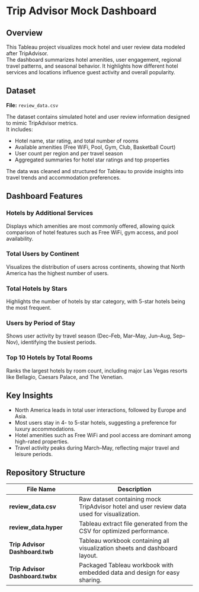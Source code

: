 # Trip Advisor Mock Dashboard

## Overview
This Tableau project visualizes mock hotel and user review data modeled after TripAdvisor.  
The dashboard summarizes hotel amenities, user engagement, regional travel patterns, and seasonal behavior. It highlights how different hotel services and locations influence guest activity and overall popularity.

## Dataset
**File:** `review_data.csv`

The dataset contains simulated hotel and user review information designed to mimic TripAdvisor metrics.  
It includes:
- Hotel name, star rating, and total number of rooms  
- Available amenities (Free WiFi, Pool, Gym, Club, Basketball Court)  
- User count per region and per travel season  
- Aggregated summaries for hotel star ratings and top properties  

The data was cleaned and structured for Tableau to provide insights into travel trends and accommodation preferences.

## Dashboard Features

### Hotels by Additional Services
Displays which amenities are most commonly offered, allowing quick comparison of hotel features such as Free WiFi, gym access, and pool availability.

### Total Users by Continent
Visualizes the distribution of users across continents, showing that North America has the highest number of users.

### Total Hotels by Stars
Highlights the number of hotels by star category, with 5-star hotels being the most frequent.

### Users by Period of Stay
Shows user activity by travel season (Dec–Feb, Mar–May, Jun–Aug, Sep–Nov), identifying the busiest periods.

### Top 10 Hotels by Total Rooms
Ranks the largest hotels by room count, including major Las Vegas resorts like Bellagio, Caesars Palace, and The Venetian.

## Key Insights
- North America leads in total user interactions, followed by Europe and Asia.  
- Most users stay in 4- to 5-star hotels, suggesting a preference for luxury accommodations.  
- Hotel amenities such as Free WiFi and pool access are dominant among high-rated properties.  
- Travel activity peaks during March–May, reflecting major travel and leisure periods.  

## Repository Structure
| File Name | Description |
|------------|--------------|
| **review_data.csv** | Raw dataset containing mock TripAdvisor hotel and user review data used for visualization. |
| **review_data.hyper** | Tableau extract file generated from the CSV for optimized performance. |
| **Trip Advisor Dashboard.twb** | Tableau workbook containing all visualization sheets and dashboard layout. |
| **Trip Advisor Dashboard.twbx** | Packaged Tableau workbook with embedded data and design for easy sharing. |
